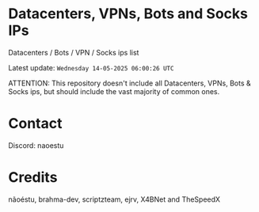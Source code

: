 # Datacenters, VPNs, Bots and Socks IPs
 
Datacenters / Bots / VPN / Socks ips list

Latest update: `Wednesday 14-05-2025 06:00:26 UTC` 

ATTENTION: This repository doesn't include all Datacenters, VPNs, Bots & Socks ips, 
but should include the vast majority of common ones.

# Contact
Discord: naoestu

# Credits
nãoéstu, brahma-dev, scriptzteam, ejrv, X4BNet and TheSpeedX
